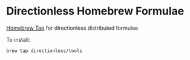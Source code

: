 # Directionless Homebrew Formulae

[Homebrew Tap](https://docs.brew.sh/Taps) for directionless distributed formulae

To install:
```
brew tap directionless/tools
```
